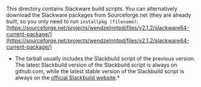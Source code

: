 This directory contains Slackware build scripts. You can alternatively download the Slackware packages from Sourceforge.net (they are already built, so you only need to run `installpkg (filename)`:
[https://sourceforge.net/projects/wendzelnntpd/files/v2.1.2/slackware64-current-package/](https://sourceforge.net/projects/wendzelnntpd/files/v2.1.2/slackware64-current-package/)

* The tarball usually includes the Slackbuild script of the previous version. The latest Slackbuild version of the Slackbuild script is always on github.com, while the latest stable version of the Slackbuild script is always on the [official Slackbuild website](https://slackbuilds.org/repository/14.2/network/wendzelnntpd/).*


